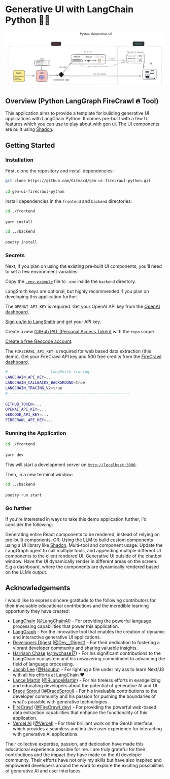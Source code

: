 # Generative UI with LangChain Python 🦜🔗

![Generative UI with LangChain Python](./frontend/public/gen_ui_diagram.png)

## Overview (Python LangGraph FireCrawl 🔥 Tool)

This application aims to provide a template for building generative UI applications with LangChain Python.
It comes pre-built with a few UI features which you can use to play about with gen ui. The UI components are built using [Shadcn](https://ui.shadcn.com/).

## Getting Started

### Installation

First, clone the repository and install dependencies:

```bash
git clone https://github.com/Gitmaxd/gen-ui-firecrawl-python.git

cd gen-ui-firecrawl-python
```

Install dependencies in the `frontend` and `backend` directories:

```bash
cd ./frontend

yarn install
```

```bash
cd ../backend

poetry install
```

### Secrets

Next, if you plan on using the existing pre-built UI components, you'll need to set a few environment variables:

Copy the [`.env.example`](./backend/.env.example) file to `.env` inside the `backend` directory.

LangSmith keys are optional, but highly recommended if you plan on developing this application further.

The `OPENAI_API_KEY` is required. Get your OpenAI API key from the [OpenAI dashboard](https://platform.openai.com/login?launch).

[Sign up/in to LangSmith](https://smith.langchain.com/) and get your API key.

Create a new [GitHub PAT (Personal Access Token)](https://github.com/settings/tokens/new) with the `repo` scope.

[Create a free Geocode account](https://geocode.xyz/api).

The `FIRECRAWL_API_KEY` is required for web based data extraction (this demo). Get your FireCrawl API key and 500 free credits from the [FireCrawl dashboard](https://www.firecrawl.dev/account).
```bash
# ------------------LangSmith tracing------------------
LANGCHAIN_API_KEY=...
LANGCHAIN_CALLBACKS_BACKGROUND=true
LANGCHAIN_TRACING_V2=true
# -----------------------------------------------------

GITHUB_TOKEN=...
OPENAI_API_KEY=...
GEOCODE_API_KEY=...
FIRECRAWL_API_KEY=...
```

### Running the Application

```bash
cd ./frontend

yarn dev
```

This will start a development server on [`http://localhost:3000`](http://localhost:3000).

Then, in a new terminal window:

```bash
cd ../backend

poetry run start
```

### Go further

If you're interested in ways to take this demo application further, I'd consider the following:

Generating entire React components to be rendered, instead of relying on pre-built components. OR: Using the LLM to build custom components using a UI library like [Shadcn](https://ui.shadcn.com/).
Multi-tool and component usage. Update the LangGraph agent to call multiple tools, and appending multiple different UI components to the client rendered UI.
Generative UI outside of the chatbot window. Have the UI dynamically render in different areas on the screen. E.g a dashboard, where the components are dynamically rendered based on the LLMs output.

## Acknowledgements

I would like to express sincere gratitude to the following contributors for their invaluable educational contributions and the incredible learning opportunity they have created:

- [LangChain](https://twitter.com/LangChainAI) ([@LangChainAI](https://twitter.com/LangChainAI)) - For providing the powerful language processing capabilities that power this application.
- [LangGraph](https://github.com/langchain-ai/langgraph) - For the innovative tool that enables the creation of dynamic and interactive generative UI applications.
- [Developers Digest](https://twitter.com/Dev__Digest) ([@Dev__Digest](https://twitter.com/Dev__Digest)) - For their dedication to fostering a vibrant developer community and sharing valuable insights.
- [Harrison Chase](https://twitter.com/hwchase17) ([@hwchase17](https://twitter.com/hwchase17)) - For his significant contributions to the LangChain ecosystem and his unwavering commitment to advancing the field of language processing.
- [Jacob Lee](https://twitter.com/@Hacubu) ([@Hacubu](https://twitter.com/Hacubu)) - For lighting a fire under my ass to learn Next/JS with all his efforts at LangChain ❤️
- [Lance Martin](https://twitter.com/RLanceMartin) ([@RLanceMartin](https://twitter.com/RLanceMartin)) - For his tireless efforts in evangelizing and educating developers about the potential of generative AI and UI.
- [Brace Sproul](https://twitter.com/BraceSproul) ([@BraceSproul](https://twitter.com/BraceSproul)) - For his invaluable contributions to the developer community and his passion for pushing the boundaries of what's possible with generative technologies.
- [FireCrawl](https://twitter.com/FireCrawl_dev) ([@FireCrawl_dev](https://twitter.com/FireCrawl_dev)) - For providing the powerful web-based data extraction capabilities that enhance the functionality of this application.
- [Vercel AI](https://twitter.com/Vercel) ([@Vercel](https://twitter.com/Vercel)) - For their brilliant work on the GenUI interface, which provides a seamless and intuitive user experience for interacting with generative AI applications.

Their collective expertise, passion, and dedication have made this educational experience possible for me. I are truly grateful for their contributions and the impact they have made on the AI developer community. Their efforts have not only my skills but have also inspired and empowered developers around the word to explore the exciting possibilities of generative AI and user interfaces.